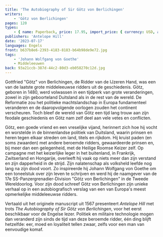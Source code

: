 ```yaml
---
title: 'The Autobiography of Sir Götz von Berlichingen'
writers:
    - 'Götz von Berlichingen'
pages: 120
types:
    - { name: Paperback, price: 17.95, import_price: { currency: USD, amount: 14.31 }, isbn: 978-1-953730-25-1 }
publishers: 'Antelope Hill'
date: '2023-07-17'
languages: Engels
front: b637b8e6-2393-4183-8183-b64b98de9e72.jpg
tags:
    - 'Johann Wolfgang von Goethe'
    - Middeleeuwen
back: 93a21ccb-387d-44c2-80d3-eb058270c12d.jpg
---
```


Gottfried "Götz" von Berlichingen, de Ridder van de IJzeren Hand, was een van de laatste grote middeleeuwse ridders uit de geschiedenis. Götz, geboren in 1480, werd volwassen in een tijdperk van grote veranderingen, zowel in zijn geboorteland Duitsland als in de rest van de wereld. De Reformatie zou het politieke machtslandschap in Europa fundamenteel veranderen en de daaropvolgende oorlogen zouden het continent verscheuren. Toch bleef de wereld van Götz een tijd lang trouw aan zijn feodale geschiedenis en Götz nam zelf deel aan vele vetes en conflicten. 
 
Götz, een goede vriend en een vreselijke vijand, herinnert zich hoe hij vocht en worstelde in de binnenlandse politiek van Duitsland, waarin prinsen en heren tegen elkaar streden om land, titels en rijkdom. Hij kruist paden (en soms zwaarden) met andere beroemde ridders, gewaardeerde prinsen en, bij meer dan een gelegenheid, met de Heilige Roomse Keizer zelf. Op campagne met het keizerlijke leger in het buitenland, in Frankrijk, Zwitserland en Hongarije, overleeft hij vaak op niets meer dan zijn verstand en zijn dapperheid in de strijd. Zijn nalatenschap als volksheld leefde nog lang na zijn dood voort. Zo inspireerde hij Johann Wolfgang von Goethe om een toneelstuk over zijn leven te schrijven en werd hij de naamgever van de 17e SS-Panzergrenadier-Division "Götz von Berlichingen" in de Tweede Wereldoorlog. Voor zijn dood schreef Götz von Berlichingen zijn unieke verhaal op in een autobiografisch verslag van een van Europa's meest opmerkelijke middeleeuwse ridders.
 
Vertaald uit het originele manuscript uit 1567 presenteert *Antelope Hill* met trots *The Autobiography of Sir Götz von Berlichingen*, voor het eerst beschikbaar voor de Engelse lezer. Politiek en militaire technologie mogen dan veranderd zijn sinds de tijd van deze beroemde ridder, één ding blijft hetzelfde: eer, moed en loyaliteit tellen zwaar, zelfs voor een man van eenvoudige komaf.
